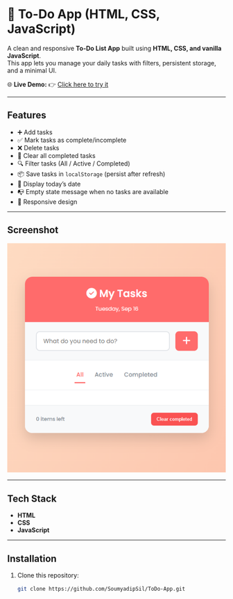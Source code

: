 # 📝 To-Do App (HTML, CSS, JavaScript)

A clean and responsive **To-Do List App** built using **HTML, CSS, and vanilla JavaScript**.  
This app lets you manage your daily tasks with filters, persistent storage, and a minimal UI.

🌐 **Live Demo:** 👉 [Click here to try it](https://soumyadipsil.github.io/ToDo-App/)

---

## Features
- ➕ Add tasks
- ✅ Mark tasks as complete/incomplete
- ❌ Delete tasks
- 🧹 Clear all completed tasks
- 🔍 Filter tasks (All / Active / Completed)
- 📦 Save tasks in `localStorage` (persist after refresh)
- 📅 Display today’s date
- 📭 Empty state message when no tasks are available
- 📱 Responsive design

---
## Screenshot
![To-Do App Screenshot](https://raw.githubusercontent.com/SoumyadipSil/ToDo-App/refs/heads/main/image/ToDo_Screenshot.png?raw=true)

---

##  Tech Stack
- **HTML**  
- **CSS** 
- **JavaScript**   

---

## Installation
1. Clone this repository:
   ```bash
   git clone https://github.com/SoumyadipSil/ToDo-App.git

